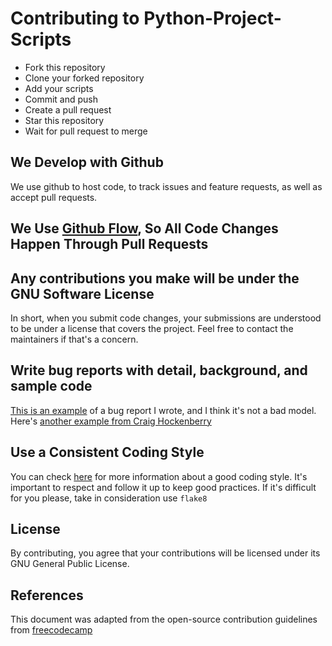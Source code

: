 # Contributing to Python-Project-Scripts

- Fork this repository
- Clone your forked repository
- Add your scripts
- Commit and push
- Create a pull request
- Star this repository
- Wait for pull request to merge

## We Develop with Github
We use github to host code, to track issues and feature requests, as well as accept pull requests.

## We Use [Github Flow](https://guides.github.com/introduction/flow/index.html), So All Code Changes Happen Through Pull Requests

## Any contributions you make will be under the GNU Software License
In short, when you submit code changes, your submissions are understood to be under a license that covers the project. Feel free to contact the maintainers if that's a concern.

## Write bug reports with detail, background, and sample code
[This is an example](http://stackoverflow.com/q/12488905/180626) of a bug report I wrote, and I think it's not a bad model. Here's [another example from Craig Hockenberry](http://www.openradar.me/11905408)


## Use a Consistent Coding Style
You can check [here](https://docs.python-guide.org/writing/style/) for more information about a good coding style. It's important to respect and follow it up to keep good practices. If it's difficult for you please, take in consideration use `flake8`

## License
By contributing, you agree that your contributions will be licensed under its GNU General Public License.

## References
This document was adapted from the open-source contribution guidelines from [freecodecamp](https://www.freecodecamp.org/news/how-to-write-a-good-readme-file/)

